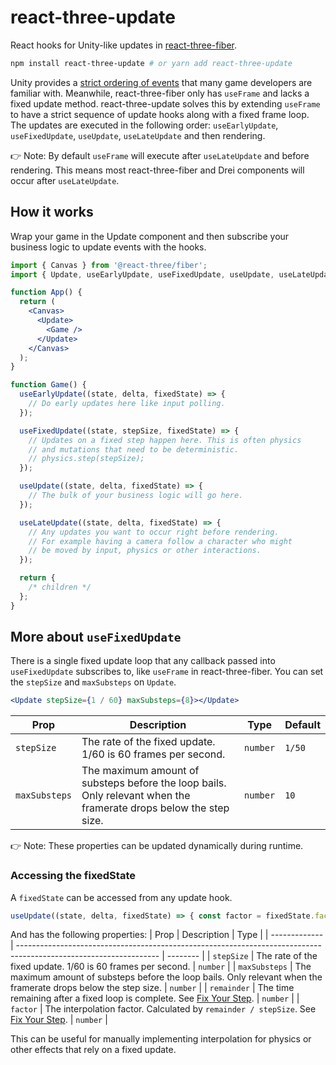 # react-three-update

React hooks for Unity-like updates in [react-three-fiber](https://github.com/pmndrs/react-three-fiber).

```bash
npm install react-three-update # or yarn add react-three-update
```

Unity provides a [strict ordering of events](https://docs.unity3d.com/Manual/ExecutionOrder.html) that many game developers are familiar with. Meanwhile, react-three-fiber only has `useFrame` and lacks a fixed update method. react-three-update solves this by extending `useFrame` to have a strict sequence of update hooks along with a fixed frame loop. The updates are executed in the following order: `useEarlyUpdate`, `useFixedUpdate`, `useUpdate`, `useLateUpdate` and then rendering.

👉 Note: By default `useFrame` will execute after `useLateUpdate` and before rendering. This means most react-three-fiber and Drei components will occur after `useLateUpdate`.

## How it works

Wrap your game in the Update component and then subscribe your business logic to update events with the hooks.

```jsx
import { Canvas } from '@react-three/fiber';
import { Update, useEarlyUpdate, useFixedUpdate, useUpdate, useLateUpdate } from 'react-three-update';

function App() {
  return (
    <Canvas>
      <Update>
        <Game />
      </Update>
    </Canvas>
  );
}

function Game() {
  useEarlyUpdate((state, delta, fixedState) => {
    // Do early updates here like input polling.
  });

  useFixedUpdate((state, stepSize, fixedState) => {
    // Updates on a fixed step happen here. This is often physics
    // and mutations that need to be deterministic.
    // physics.step(stepSize);
  });

  useUpdate((state, delta, fixedState) => {
    // The bulk of your business logic will go here.
  });

  useLateUpdate((state, delta, fixedState) => {
    // Any updates you want to occur right before rendering.
    // For example having a camera follow a character who might
    // be moved by input, physics or other interactions.
  });

  return {
    /* children */
  };
}
```

## More about `useFixedUpdate`

There is a single fixed update loop that any callback passed into `useFixedUpdate` subscribes to, like `useFrame` in react-three-fiber. You can set the `stepSize` and `maxSubsteps` on `Update`.

```jsx
<Update stepSize={1 / 60} maxSubsteps={8}></Update>
```

| Prop          | Description                                                                                                       | Type     | Default |
| ------------- | ----------------------------------------------------------------------------------------------------------------- | -------- | ------- |
| `stepSize`    | The rate of the fixed update. 1/60 is 60 frames per second.                                                       | `number` | `1/50`  |
| `maxSubsteps` | The maximum amount of substeps before the loop bails. Only relevant when the framerate drops below the step size. | `number` | `10`    |

👉 Note: These properties can be updated dynamically during runtime.

### Accessing the fixedState

A `fixedState` can be accessed from any update hook.

```jsx
useUpdate((state, delta, fixedState) => { const factor = fixedState.factor }
```

And has the following properties:
| Prop | Description | Type |
| ------------- | ----------------------------------------------------------------------------------------------------------------- | -------- |
| `stepSize` | The rate of the fixed update. 1/60 is 60 frames per second. | `number` |
| `maxSubsteps` | The maximum amount of substeps before the loop bails. Only relevant when the framerate drops below the step size. | `number` |
| `remainder` | The time remaining after a fixed loop is complete. See [Fix Your Step](https://gafferongames.com/post/fix_your_timestep#the-final-touch). | `number` |
| `factor` | The interpolation factor. Calculated by `remainder / stepSize`. See [Fix Your Step](https://gafferongames.com/post/fix_your_timestep#the-final-touch). | `number` |

This can be useful for manually implementing interpolation for physics or other effects that rely on a fixed update.

